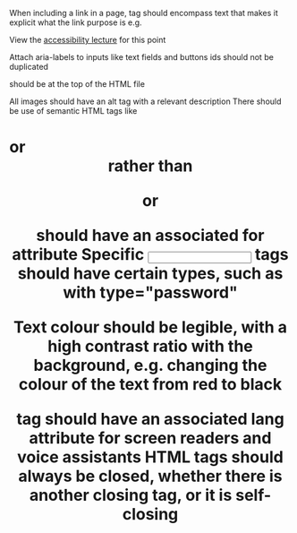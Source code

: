 When including a link in a page, <a> tag should encompass text that makes it explicit what the link purpose is e.g. <p>View the <a href="#">accessibility lecture</a> for this point</p>

Attach aria-labels to inputs like text fields and buttons
ids should not be duplicated

<!DOCTYPE html> should be at the top of the HTML file
All images should have an alt tag with a relevant description
There should be use of semantic HTML tags like <h1> or <header> rather than <p class="heading-one"> or <div class="header">


<label> should have an associated for attribute
Specific <input> tags should have certain types, such as with type="password"

Text colour should be legible, with a high contrast ratio with the background, e.g. changing the colour of the text from red to black

<html> tag should have an associated lang attribute for screen readers and voice assistants
HTML tags should always be closed, whether there is another closing tag, or it is self-closing